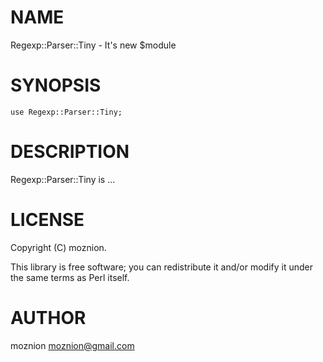 # NAME

Regexp::Parser::Tiny - It's new $module

# SYNOPSIS

    use Regexp::Parser::Tiny;

# DESCRIPTION

Regexp::Parser::Tiny is ...

# LICENSE

Copyright (C) moznion.

This library is free software; you can redistribute it and/or modify
it under the same terms as Perl itself.

# AUTHOR

moznion <moznion@gmail.com>
